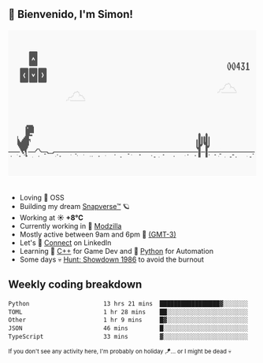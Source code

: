 <h2>👋 <b>Bienvenido, I'm Simon!&nbsp;</b></h2>

<section>
	<img src="./static/banner.gif" height=300 width=1000>	
</section>
<br/>

<ul>
  <li>
     Loving 🤍 OSS
  </li>
  <li>
    Building my dream&nbsp;<a href=https://github.com/snapverse target=_blank>Snapverse™</a> 🪐
  </li>
  <li>
		<!--START_SECTION:weather-->
		Working at <b>☀️   +8°C</b>
		<!--END_SECTION:weather-->
  </li>
  <li>
    Currently working in 💬&nbsp;<a href=https://github.com/itssimmons?tab=repositories&q=modzilla&type=source&language=&sort= target=_blank>Modzilla</a>
  </li>
  <li>
    Mostly active between 9am and 6pm 🚩 <a href=https://onlinealarmkur.com/world/es target=_blank>(GMT-3)</a>
  </li>
  <li>
    Let's 🔗&nbsp;<a href=https://www.linkedin.com/in/itssimmons target=_blank>Connect</a> on LinkedIn
  </li>
  <li>
    Learning 👴&nbsp;<a href=https://images3.memedroid.com/images/UPLOADED755/65f2bce6734f6.webp target=_blank>C++</a> for Game Dev and 🐍&nbsp;<a href=https://qph.cf2.quoracdn.net/main-qimg-4472b6229cb75bf66ab531f3ebd4f975-lq target=_blank>Python</a> for Automation
  </li>
  <li>
    Some days 💀&nbsp;<a href=https://www.huntshowdown.com target=_blank>Hunt: Showdown 1986</a> to avoid the burnout
  </li>
</ul>

<h2><b>Weekly coding breakdown </b></h2>

<!--START_SECTION:waka-->

```txt
Python                     13 hrs 21 mins  █████████████████▓░░░░░░░   70.13 %
TOML                       1 hr 28 mins    ██░░░░░░░░░░░░░░░░░░░░░░░   07.77 %
Other                      1 hr 9 mins     █▓░░░░░░░░░░░░░░░░░░░░░░░   06.04 %
JSON                       46 mins         █░░░░░░░░░░░░░░░░░░░░░░░░   04.07 %
TypeScript                 33 mins         ▓░░░░░░░░░░░░░░░░░░░░░░░░   02.96 %
```

<!--END_SECTION:waka-->

<sup>If you don't see any activity here, I'm probably on holiday 🪁... or I might be dead 💀</sup>
